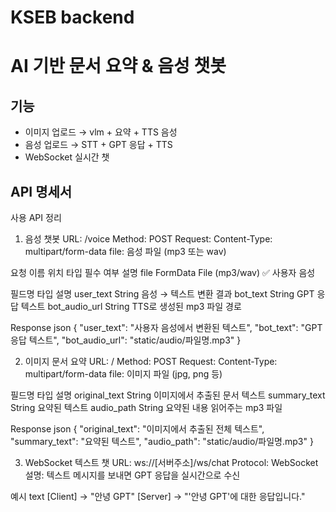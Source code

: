 # KSEB backend

# AI 기반 문서 요약 & 음성 챗봇
## 기능
- 이미지 업로드 → vlm + 요약 + TTS 음성
- 음성 업로드 → STT + GPT 응답 + TTS
- WebSocket 실시간 챗

## API 명세서
 사용 API 정리
1. 음성 챗봇
URL: /voice
Method: POST
Request:
Content-Type: multipart/form-data
file: 음성 파일 (mp3 또는 wav)

요청
이름	위치	    타입	       필수 여부	설명
file	FormData	File (mp3/wav)	✅	 사용자 음성 

필드명	         타입	     설명
user_text    	String	     음성 → 텍스트 변환 결과
bot_text	    String	     GPT 응답 텍스트
bot_audio_url	String	   TTS로 생성된 mp3 파일 경로 

Response
json
{
  "user_text": "사용자 음성에서 변환된 텍스트",
  "bot_text": "GPT 응답 텍스트",
  "bot_audio_url": "static/audio/파일명.mp3"
}
 
 2. 이미지 문서 요약
URL: /
Method: POST
Request:
Content-Type: multipart/form-data
file: 이미지 파일 (jpg, png 등)

필드명	         타입	설명
original_text	String	이미지에서 추출된  문서 텍스트
summary_text	String	요약된 텍스트
audio_path	String	    요약된 내용 읽어주는 mp3 파일 



Response
json
{
  "original_text": "이미지에서 추출된 전체 텍스트",
  "summary_text": "요약된 텍스트",
  "audio_path": "static/audio/파일명.mp3"
}

3. WebSocket 텍스트 챗
URL: ws://[서버주소]/ws/chat
Protocol: WebSocket
설명: 텍스트 메시지를 보내면 GPT 응답을 실시간으로 수신

예시
text
[Client] → "안녕 GPT"
[Server] → "'안녕 GPT'에 대한 응답입니다."